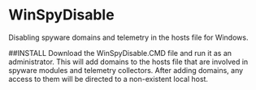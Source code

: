 # WinSpyDisable
Disabling spyware domains and telemetry in the hosts file for Windows.

##INSTALL
Download the WinSpyDisable.CMD file and run it as an administrator. This will add domains to the hosts file that are involved in spyware modules and telemetry collectors. After adding domains, any access to them will be directed to a non-existent local host.
